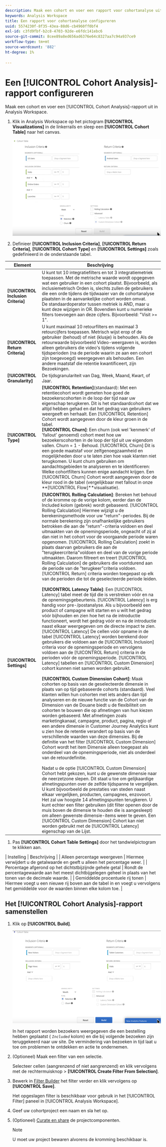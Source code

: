 ```yaml
---
description: Maak een cohort en voer een rapport voor cohortanalyse uit in Analysis Workspace.
keywords: Analysis Workspace
title: Een rapport voor cohortanalyse configureren
uuid: 5574230f-8f35-43ea-88d6-cb4960ff0bf4
exl-id: c3fd9fbf-b2c8-4703-92de-e6fdc141ebc6
source-git-commit: 8cee89a8ed656ad6376e64c8327aa7c94a937ce9
workflow-type: tm+mt
source-wordcount: '882'
ht-degree: 1%

---
```


# Een [!UICONTROL Cohort Analysis]-rapport configureren

Maak een cohort en voer een [!UICONTROL Cohort Analysis]-rapport uit in Analysis Workspace.

1. Klik in Analysis Workspace op het pictogram **[!UICONTROL Visualizations]** in de linkerrails en sleep een **[!UICONTROL Cohort Table]** naar het canvas.

   ![](assets/cohort-table.png)

1. Definieer **[!UICONTROL Inclusion Criteria]**, **[!UICONTROL Return Criteria]**, **[!UICONTROL Cohort Type]** en **[!UICONTROL Settings]** zoals gedefinieerd in de onderstaande tabel.

| Element | Beschrijving |
|--- |--- |
| **[!UICONTROL Inclusion Criteria]** | U kunt tot 10 integratiefilters en tot 3 integratiemetriek toepassen. Met de metrische waarde wordt opgegeven wat een gebruiker in een cohort plaatst. Bijvoorbeeld, als inclusiemetrisch Orden is, slechts zullen de gebruikers die een orde tijdens de tijdwaaier van de cohortanalyse plaatsten in de aanvankelijke cohort worden omvat.<br>De standaardoperator tussen metriek is AND, maar u kunt deze wijzigen in OR. Bovendien kunt u numerieke filters toevoegen aan deze cijfers. Bijvoorbeeld: &quot;Visit >= 1&quot;.</br> |
| **[!UICONTROL Return Criteria]** | U kunt maximaal 10 retourfilters en maximaal 3 retourcijfers toepassen. Metrisch wijst erop of de gebruiker (behoud) of niet (klusje) is behouden. Als de retourwaarde bijvoorbeeld Video-weergaven is, worden alleen gebruikers die video&#39;s tijdens volgende tijdsperioden (na de periode waarin ze aan een cohort zijn toegevoegd) weergegeven als behouden. Een andere maatstaf die retentie kwantificeert, zijn Bezoekingen. |
| **[!UICONTROL Granularity]** | De tijdsgranulariteit van Dag, Week, Maand, Kwart, of Jaar. |
| **[!UICONTROL Type]** | **[!UICONTROL Retention]**(standaard): Met een retentiecohort wordt gemeten hoe goed de bezoekerscohorten in de loop der tijd naar uw eigenschap terugkeren. Dit is het standaardcohort dat we altijd hebben gehad en dat het gedrag van gebruikers weergeeft en herhaalt. Een [!UICONTROL Retention] Cohort wordt aangegeven door de kleur groen in de tabel.<br>**[!UICONTROL Churn]**: Een churn (ook wel &#39;kenmerk&#39; of &#39;fallout&#39; genoemd) cohort meet hoe uw bezoekerscohorten in de loop der tijd uit uw eigendom vallen. Churn = 1 - Behoud. [!UICONTROL Churn] Dit is een goede maatstaf voor zelfgenoegzaamheid en mogelijkheden door u te laten zien hoe vaak klanten niet terugkomen. U kunt churn gebruiken om aandachtsgebieden te analyseren en te identificeren: Welke cohortfilters kunnen enige aandacht krijgen. Een [!UICONTROL Churn] Cohort wordt aangegeven door de kleur rood in de tabel (vergelijkbaar met fallout in onze **[!UICONTROL Flow]**visualisatie).</br> |
| **[!UICONTROL Settings]** | **[!UICONTROL Rolling Calculation]**: Bereken het behoud of de kromme op de vorige kolom, eerder dan de Included kolom (gebrek) wordt gebaseerd. [!UICONTROL Rolling Calculation] Hiermee wijzigt u de berekeningsmethode voor uw &quot;return&quot;-periodes. Bij de normale berekening zijn onafhankelijke gebruikers betrokken die aan de &quot;return&quot;-criteria voldoen en deel uitmaakten van de opnemingsperiode, ongeacht of zij al dan niet in het cohort voor de voorgaande periode waren opgenomen. [!UICONTROL Rolling Calculation] zoekt in plaats daarvan gebruikers die aan de &quot;terugkeercriteria&quot;voldoen en deel van de vorige periode uitmaakten. Daarom filtreert en treert [!UICONTROL Rolling Calculation] de gebruikers die voortdurend aan de periode van de &quot;terugkeer&quot;criteria voldoen. [!UICONTROL Return] criteria worden toegepast op elk van de perioden die tot de geselecteerde periode leiden. </br><br>**[!UICONTROL Latency Table]**: Een  [!UICONTROL Latency] tabel meet de tijd die is verstreken vóór en na de opnemingsgebeurtenis. [!UICONTROL Latency] is erg handig voor pre-/postanalyse. Als u bijvoorbeeld een product of campagne wilt starten en u wilt het gedrag vóór bijhouden en zien hoe het na de introductie functioneert, wordt het gedrag vóór en na de introductie naast elkaar weergegeven om de directe impact te zien. [!UICONTROL Latency] De cellen vóór opname in de tabel [!UICONTROL Latency] worden berekend door gebruikers die voldoen aan de [!UICONTROL Inclusion] criteria voor de opnemingsperiode en vervolgens voldoen aan de [!UICONTROL Return] criteria in de perioden vóór de opnemingsperiode. [!UICONTROL Latency] tabellen en [!UICONTROL Custom Dimension] cohort kunnen niet samen worden gebruikt.</br><br>**[!UICONTROL Custom Dimension Cohort]**: Maak cohorten op basis van de geselecteerde dimensie in plaats van op tijd gebaseerde cohorts (standaard). Veel klanten willen hun cohorten met iets anders dan tijd analyseren en de nieuwe functie van de Cohort van de Dimension van de Douane biedt u de flexibiliteit om cohorten te bouwen die op afmetingen van hun kiezen worden gebaseerd. Met afmetingen zoals marketingkanaal, campagne, product, pagina, regio of een andere dimensie in Customer Journey Analytics kunt u zien hoe de retentie verandert op basis van de verschillende waarden van deze dimensies. Bij de definitie van het filter [!UICONTROL Custom Dimension] Cohort wordt het item Dimensie alleen toegepast als onderdeel van de opnemingsperiode, niet als onderdeel van de retourdefinitie.</br><br>Nadat u de optie  [!UICONTROL Custom Dimension] Cohort hebt gekozen, kunt u de gewenste dimensie naar de neerzetzone slepen. Dit staat u toe om gelijkaardige afmetingspunten over de zelfde tijdspanne te vergelijken. U kunt bijvoorbeeld de prestaties van steden naast elkaar vergelijken, producten, campagnes, enzovoort. Het zal uw hoogste 14 afmetingspunten terugkeren. U kunt echter een filter gebruiken (dit filter openen door de muis boven de dimensie te houden die is aangesleept) om alleen gewenste dimensie-items weer te geven. Een [!UICONTROL Custom Dimension] Cohort kan niet worden gebruikt met de [!UICONTROL Latency] eigenschap van de Lijst.</br> |

1. Pas **[!UICONTROL Cohort Table Settings]** door het tandwielpictogram te klikken aan.

| Instelling | Beschrijving |
| Alleen percentage weergeven | Hiermee verwijdert u de getalwaarde en geeft u alleen het percentage weer. |
| Percentage afgerond op het dichtstbijzijnde gehele getal | Rondt de percentagewaarde aan het meest dichtbijgelegen geheel in plaats van het tonen van de decimale waarde. |
| Gemiddelde procentuele rij tonen | Hiermee voegt u een nieuwe rij boven aan de tabel in en voegt u vervolgens het gemiddelde voor de waarden binnen elke kolom toe. |

## Het [!UICONTROL Cohort Analysis]-rapport samenstellen

1. Klik op **[!UICONTROL Build]**.

   ![Stap Resultaat](assets/cohort-report.png)

   In het rapport worden bezoekers weergegeven die een bestelling hebben geplaatst ( *`Included`* kolom) en die bij volgende bezoeken zijn teruggekeerd naar uw site. De vermindering van bezoeken in tijd laat u toe om problemen te ontdekken en actie te ondernemen.
1. (Optioneel) Maak een filter van een selectie.

   Selecteer cellen (aangrenzend of niet aangrenzend) en klik vervolgens met de rechtermuisknop > **[!UICONTROL Create Filter From Selection]**.

1. Bewerk in [Filter Builder](/help/components/filters/manage-filters.md) het filter verder en klik vervolgens op **[!UICONTROL Save]**.

   Het opgeslagen filter is beschikbaar voor gebruik in het [!UICONTROL Filter] paneel in [!UICONTROL Analysis Workspace].
1. Geef uw cohortproject een naam en sla het op.
1. (Optioneel) [Curate en share](/help/analysis-workspace/curate-share/curate.md) de projectcomponenten.

   >[!NOTE]
   >
   >U moet uw project bewaren alvorens de kromming beschikbaar is.
